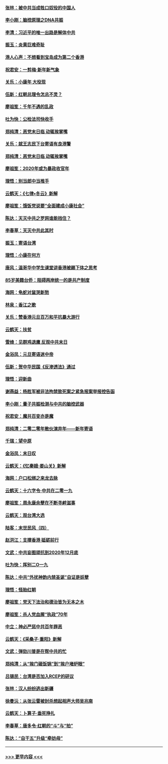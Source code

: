 #### [张林：被中共当成牲口奴役的中国人](../pages/nsc993/n11782397.md?t=01110211) 
#### [李小刚：脑控原理之DNA共振](../pages/nsc993/n11780962.md?t=01110211) 
#### [李清：习近平的唯一出路是解体中共](../pages/nsc993/n11780866.md?t=01110211) 
#### [振玉：炎黄巨难奇耻](../pages/nsc993/n11779632.md?t=01110211) 
#### [港人心声：不想看到宝岛成为第二个香港](../pages/nsc993/n11778817.md?t=01110211) 
#### [祝君安：一剪梅‧新年新气象](../pages/nsc993/n11776340.md?t=01110211) 
#### [关乐：小康年 大役现](../pages/nsc993/n11774213.md?t=01110211) 
#### [伍新：红朝总理令怎总不灵？](../pages/nsc993/n11770813.md?t=01110211) 
#### [廖祖笙：千年不遇的乱政](../pages/nsc993/n11770373.md?t=01110211) 
#### [吐为快：公检法司快收手](../pages/nsc993/n11770359.md?t=01110211) 
#### [郑纯清：恶党末日临 动辄挨掌嘴](../pages/nsc993/n11769912.md?t=01110211) 
#### [关乐：就王志民下台寄语有良港警](../pages/nsc993/n11769903.md?t=01110211) 
#### [郑纯清：恶党末日临 动辄挨掌嘴](../pages/nsc993/n11769356.md?t=01110211) 
#### [廖祖笙：2020年或为暴政收官年](../pages/nsc993/n11768216.md?t=01110211) 
#### [理悟：别当郎中当推手](../pages/nsc993/n11768243.md?t=01110211) 
#### [云鹤天：《七律▪冬云》新解](../pages/nsc993/n11768204.md?t=01110211) 
#### [廖祖笙：饿饭党说要“全面建成小康社会”](../pages/nsc993/n11767482.md?t=01110211) 
#### [陈达：天灭中共之罗网谁能挡住？](../pages/nsc993/n11767465.md?t=01110211) 
#### [李春草：天灭中共此其时](../pages/nsc993/n11767452.md?t=01110211) 
#### [振玉：寄语台湾](../pages/nsc993/n11767432.md?t=01110211) 
#### [理悟：小康在何方](../pages/nsc993/n11767394.md?t=01110211) 
#### [唐风：温哥华中学生课堂讲香港被踢下体之思考](../pages/nsc993/n11766848.md?t=01110211) 
#### [85岁美籍台侨：阻碍两岸统一的是共产制度](../pages/nsc993/n11765043.md?t=01110211) 
#### [海网：龟蛇对鼠哭新愁](../pages/nsc993/n11764895.md?t=01110211) 
#### [林泉：香江之歌](../pages/nsc993/n11764415.md?t=01110211) 
#### [关乐：赞香港元旦百万和平抗暴大游行](../pages/nsc993/n11764382.md?t=01110211) 
#### [云鹤天：扶贫](../pages/nsc993/n11764245.md?t=01110211) 
#### [雪绮：见群鸡退鹰  反观中共末日](../pages/nsc993/n11762112.md?t=01110211) 
#### [金浴凤：元旦寄语迷中帝](../pages/nsc993/n11761788.md?t=01110211) 
#### [伍新：贺中华民国《反渗透法》通过](../pages/nsc993/n11761994.md?t=01110211) 
#### [理悟：迎新曲](../pages/nsc993/n11761152.md?t=01110211) 
#### [谢燕益：杨胜军被非法拘禁致死案之紧急报案举报控告函](../pages/nsc993/n11756134.md?t=01110211) 
#### [李小刚：量子共振检测与中共的脑控武器](../pages/nsc993/n11754518.md?t=01110211) 
#### [祝君安：魔共百变亦是魔](../pages/nsc993/n11754469.md?t=01110211) 
#### [郑纯清：二零二零年散伙演弃年——新年寄语](../pages/nsc993/n11754195.md?t=01110211) 
#### [千瑞：望中原](../pages/nsc993/n11754159.md?t=01110211) 
#### [金浴凤：末日叹](../pages/nsc993/n11752359.md?t=01110211) 
#### [云鹤天：《忆秦娥‧娄山关》新解](../pages/nsc993/n11752348.md?t=01110211) 
#### [海网：户口松绑之来龙去脉](../pages/nsc993/n11752328.md?t=01110211) 
#### [云鹤天：十六字令‧中共在二零一九](../pages/nsc993/n11752305.md?t=01110211) 
#### [廖祖笙：周永康余孽在不断寻衅滋事](../pages/nsc993/n11751013.md?t=01110211) 
#### [云鹤天：观台湾大选](../pages/nsc993/n11751007.md?t=01110211) 
#### [陆客：末世民风（四）](../pages/nsc993/n11749203.md?t=01110211) 
#### [赵洪江：支撑香港 砥砺前行](../pages/nsc993/n11748482.md?t=01110211) 
#### [文武：中共妄图顽抗到2020年12月底](../pages/nsc993/n11748446.md?t=01110211) 
#### [吐为快：挥别二O一九](../pages/nsc993/n11748411.md?t=01110211) 
#### [陈达：中共“外扰神韵内禁圣诞”自证是妖孽](../pages/nsc993/n11748226.md?t=01110211) 
#### [理悟：怪胎红朝](../pages/nsc993/n11748206.md?t=01110211) 
#### [廖祖笙：党天下法治和德治皆为无本之木](../pages/nsc993/n11748135.md?t=01110211) 
#### [廖祖笙：杀人党血腥“执政”70年](../pages/nsc993/n11745144.md?t=01110211) 
#### [中立：神必严惩中共百年罪恶](../pages/nsc993/n11744970.md?t=01110211) 
#### [云鹤天：《采桑子‧重阳》新解](../pages/nsc993/n11744948.md?t=01110211) 
#### [文武：弹劾川普是在帮中共的忙](../pages/nsc993/n11744758.md?t=01110211) 
#### [郑纯清：从“挨门砸饭锅”到“挨户堵炉眼”](../pages/nsc993/n11744745.md?t=01110211) 
#### [吕锡民：台湾是否加入RCEP的研议](../pages/nsc993/n11744701.md?t=01110211) 
#### [张林：汉人纷纷逃出新疆](../pages/nsc993/n11743530.md?t=01110211) 
#### [徐曼沅：从张云雷被封杀想起相声大师吴兆南](../pages/nsc993/n11741816.md?t=01110211) 
#### [云鹤天：卜算子‧垂死挣扎](../pages/nsc993/n11739956.md?t=01110211) 
#### [李春草：唐多令‧红朝的“斗”与“拍”](../pages/nsc993/n11739830.md?t=01110211) 
#### [陈达：“自干五”升级“牵妨母”](../pages/nsc993/n11739724.md?t=01110211) 

----
#### [ >>> 更早内容 <<< ](../indexes/nsc993-earlier.md)
